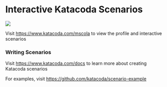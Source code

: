 # Interactive Katacoda Scenarios

[![](http://shields.katacoda.com/katacoda/mscola/count.svg)](https://www.katacoda.com/mscola "Get your profile on Katacoda.com")

Visit https://www.katacoda.com/mscola to view the profile and interactive scenarios

### Writing Scenarios
Visit https://www.katacoda.com/docs to learn more about creating Katacoda scenarios

For examples, visit https://github.com/katacoda/scenario-example
